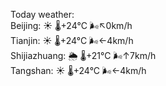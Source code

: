 Today weather:  
Beijing: ☀️ 🌡️+24°C 🌬️↖0km/h  
Tianjin: ☀️ 🌡️+24°C 🌬️←4km/h  
Shijiazhuang: 🌦 🌡️+21°C 🌬️↑7km/h  
Tangshan: ☀️ 🌡️+24°C 🌬️←4km/h  
